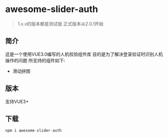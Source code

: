 # awesome-slider-auth

> 1.x.x的版本都是测试版 正式版本从2.0.1开始

## 简介
这是一个使用VUE3.0编写的人机校验组件库 目的是为了解决登录验证时识别人机操作的问题 所支持的组件如下:
* 滑动拼图
## 版本
支持VUE3+
## 下载
```javascript
npm i awesome-slider-auth
```


